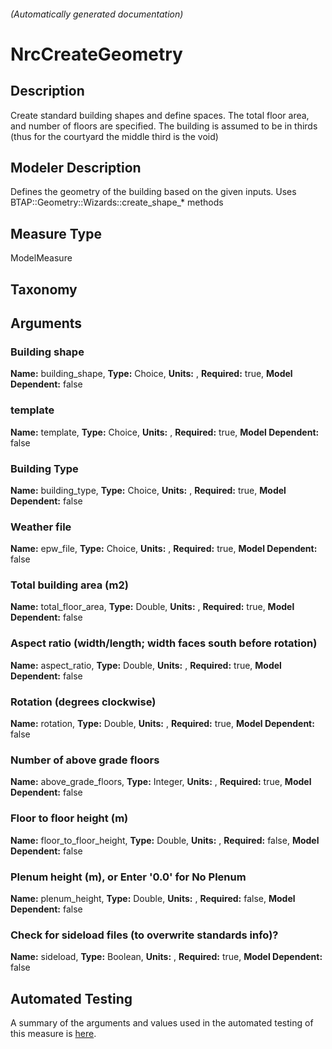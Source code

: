 

###### (Automatically generated documentation)

# NrcCreateGeometry

## Description
Create standard building shapes and define spaces. The total floor area, and number of floors are specified. The building is assumed to be in thirds (thus for the courtyard the middle third is the void)

## Modeler Description
Defines the geometry of the building based on the given inputs. Uses BTAP::Geometry::Wizards::create_shape_* methods

## Measure Type
ModelMeasure

## Taxonomy


## Arguments


### Building shape

**Name:** building_shape,
**Type:** Choice,
**Units:** ,
**Required:** true,
**Model Dependent:** false

### template

**Name:** template,
**Type:** Choice,
**Units:** ,
**Required:** true,
**Model Dependent:** false

### Building Type 

**Name:** building_type,
**Type:** Choice,
**Units:** ,
**Required:** true,
**Model Dependent:** false

### Weather file

**Name:** epw_file,
**Type:** Choice,
**Units:** ,
**Required:** true,
**Model Dependent:** false

### Total building area (m2)

**Name:** total_floor_area,
**Type:** Double,
**Units:** ,
**Required:** true,
**Model Dependent:** false

### Aspect ratio (width/length; width faces south before rotation)

**Name:** aspect_ratio,
**Type:** Double,
**Units:** ,
**Required:** true,
**Model Dependent:** false

### Rotation (degrees clockwise)

**Name:** rotation,
**Type:** Double,
**Units:** ,
**Required:** true,
**Model Dependent:** false

### Number of above grade floors

**Name:** above_grade_floors,
**Type:** Integer,
**Units:** ,
**Required:** true,
**Model Dependent:** false

### Floor to floor height (m)

**Name:** floor_to_floor_height,
**Type:** Double,
**Units:** ,
**Required:** false,
**Model Dependent:** false

### Plenum height (m), or Enter '0.0' for No Plenum

**Name:** plenum_height,
**Type:** Double,
**Units:** ,
**Required:** false,
**Model Dependent:** false

### Check for sideload files (to overwrite standards info)?

**Name:** sideload,
**Type:** Boolean,
**Units:** ,
**Required:** true,
**Model Dependent:** false






## Automated Testing
A summary of the arguments and values used in the automated testing of this measure is [here](./tests/README.md).
